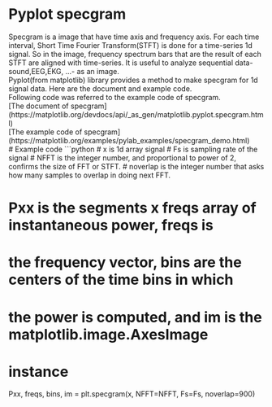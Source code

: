 # Pyplot specgram
<article>
  Specgram is a image that have time axis and frequency axis. For each time interval, Short Time Fourier Transform(STFT) is done for a time-series 1d signal. So in the image, frequency spectrum bars that are the result of each STFT are aligned with time-series. It is useful to analyze sequential data-sound,EEG,EKG, ...- as an image.
</article> 
<article>
  Pyplot(from matplotlib) library provides a method to make specgram for 1d signal data. Here are the document and example code.<br>
Following code was referred to the example code of specgram.
<br>[The document of specgram](https://matplotlib.org/devdocs/api/_as_gen/matplotlib.pyplot.specgram.html)
<br>[The example code of specgram](https://matplotlib.org/examples/pylab_examples/specgram_demo.html)
</article>
# Example code
```python
# x is 1d array signal
# Fs is sampling rate of the signal
# NFFT is the integer number, and proportional to power of 2, confirms the size of FFT or STFT.
# noverlap is the integer number that asks how many samples to overlap in doing next FFT.

# Pxx is the segments x freqs array of instantaneous power, freqs is
# the frequency vector, bins are the centers of the time bins in which
# the power is computed, and im is the matplotlib.image.AxesImage
# instance

Pxx, freqs, bins, im = plt.specgram(x, NFFT=NFFT, Fs=Fs, noverlap=900)
```
